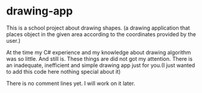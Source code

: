 # drawing-app
This is a school project about drawing shapes.
(a drawing application that places object in the given area according to the coordinates provided by the user.)

At the time my C# experience and my knowledge about drawing algorithm was so little. And still is. These things are did not got my attention.
There is an inadequate, inefficient and simple drawing app just for you.(I just wanted to add this code here nothing special about it)

There is no comment lines yet. I will work on it later.
